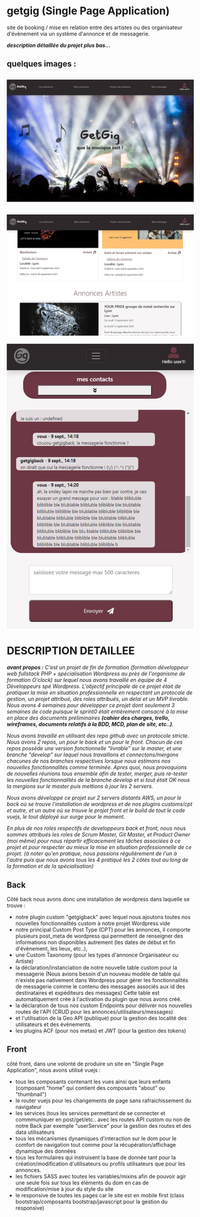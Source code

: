# getgig (Single Page Application)
site de booking / mise en relation entre des artistes ou des organisateur d'évènement via un système d'annonce et de messagerie.

***description détaillée du projet plus bas...***

quelques images :
---
![getgig-img1](https://github.com/patmulot/getgig/blob/main/getgig-img1.JPG)
---
![getgig-img2](https://github.com/patmulot/getgig/blob/main/getgig-img2.JPG)
---
![getgig-img2](https://github.com/patmulot/getgig/blob/main/getgig-img3.JPG)


# DESCRIPTION DETAILLEE 

***avant propos :***
*C'est un projet de fin de formation (formation développeur web fullstack PHP + spécialisation Wordpress au près de l'organisme de formation O'clock) sur lequel nous avons travaillé en équipe de 4 Développeurs spé Wordpress. L'objectif principale de ce projet était de pratiquer la mise en situation professionnelle en respectant un protocole de gestion, un projet attribué, des roles attribués, un delai et un MVP livrable. Nous avons 4 semaines pour développer ce projet dont seulement 3 semaines de code puisque le sprint0 était entièrement consacré à la mise en place des documents préliminaires ***(cahier des charges, trello, wireframes, documents relatifs à la BDD, MCD, plan de site, etc..)***.*

*Nous avons travaillé en utilisant des repo github avec un protocole stricte. Nous avons 2 repos, un pour le back et un pour le front. Chacun de ces repos possède une version fonctionnelle "livrable" sur le master, et une branche "develop" sur laquel nous travaillons et connectons/mergons chacunes de nos branches respectives lorsque nous estimons nos nouvelles fonctionnalités comme terminée. Apres quoi, nous provoquions de nouvelles réunions tous ensemble afin de tester, merger, puis re-tester les nouvelles fonctionnalités de la branche develop et si tout était OK nous la mergions sur le master puis mettions à jour les 2 servers.*

*Nous avons développé ce projet sur 2 servers distants AWS, un pour le back où se trouve l'installation de wordpress et de nos plugins customs/cpt et autre, et un autre où se trouve le projet front et le build de tout le code vuejs, le tout déployé sur surge pour le moment.*

*En plus de nos roles respectifs de developpeurs back et front, nous nous sommes attribués les roles de Scrum Master, Git Master, et Product Owner (moi même) pour nous répartir efficacement les tâches associées à ce projet et pour respecter au mieux la mise en situation professionnelle de ce projet. (à noter qu'en pratique, nous passions régulièrement de l'un à l'autre puis que nous avons tous les 4 pratiqué les 2 côtés tout au long de la formation et de la spécialisation)*

## Back
Côté back nous avons donc une installation de wordpress dans laquelle se trouve :
- notre plugin custom "getgigback" avec lequel nous ajoutons toutes nos nouvelles fonctionnalités custom à notre projet Wordpress vide
- notre principal Custom Post Type (CPT) pour les annonces, il comporte plusieurs post_meta de wordpress qui permettent de renseigner des informations non disponibles autrement (les dates de début et fin d'évènement, les lieux, etc..),
- une Custom Taxonomy (pour les types d'annonce Organisateur ou Artiste)
- la déclaration/instanciation de notre nouvelle table custom pour la messagerie (Nous avions besoin d'un nouveau modèle de table qui n'existe pas nativement dans Wordpress pour gérer les fonctionnalités de messagerie comme le contenu des messages associés aux id des destinataires et expéditeurs des messages) Cette table est automatiquement crée à l'activation du plugin que nous avons créé.
- la déclaration de tous nos custom Endpoints pour délivrer nos nouvelles routes de l'API (CRUD pour les annonces/utilisateurs/messages)
- et l'utilisation de la Geo API (publique) pour la gestion des localité des utilisateurs et des évènements.
- les plugins ACF (pour nos metas) et JWT (pour la gestion des tokens)

## Front
côté front, dans une volonté de produire un site en "Single Page Application", nous avons utilisé vuejs :
- tous les composants contenant les vues ainsi que leurs enfants (composant "home" qui contient des composants "about" ou "thumbnail")
- le router vuejs pour les changements de page sans rafraichissement du navigateur
- les services (tous les services permettant de se connecter et commmuniquer en post/get/etc.. avec les routes API custom ou non de notre Back par exemple "userService" pour la gestion des routes et des data utilisateurs
- tous les mécanismes dynamiques d'interaction sur le dom pour le comfort de navigation tout comme pour la récupération/affichage dynamique des données
- tous les formulaires qui instruisent la base de donnée tant pour la création/modification d'utilisateurs ou profils utilisateurs que pour les annonces.
- les fichiers SASS avec toutes les variables/mixins afin de pouvoir agir une seule fois sur tous les éléments du dom en cas de modification/mise à jour du style du site
- le responsive de toutes les pages car le site est en mobile first (class bootstrap/composants bootstrap/javascript pour la gestion du responsive)
